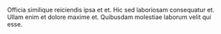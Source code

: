 Officia similique reiciendis ipsa et et.
Hic sed laboriosam consequatur et.
Ullam enim et dolore maxime et.
Quibusdam molestiae laborum velit qui esse.
